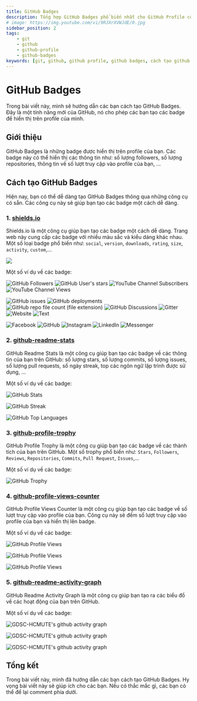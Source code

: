 ```yaml
---
title: GitHub Badges
description: Tổng hợp GitHub Badges phổ biến nhất cho GitHub Profile của bạn.
# image: https://img.youtube.com/vi/9RJXrXVWJdE/0.jpg
sidebar_position: 2
tags:
    - git
    - github
    - github-profile
    - github-badges
keywords: [git, github, github profile, github badges, cách tạo github badges, hướng dẫn, tạo github badges, tạo github badges đơn giản, tạo github badges đẹp mắt, tạo github badges cho người mới bắt đầu, shields.io, github-readme-stats, github-profile-trophy, github-profile-views-counter, github-readme-activity-graph, github badges, github badges tutorial, github badges example, github badges for profile, github badges for readme, github badges for repository, github badges for website, github badges for markdown, github badges for blog, github badges for youtube, github badges for facebook, github badges for instagram, github badges for linkedin, github badges for messenger, github badges for website, github badges for text]
---
```


# GitHub Badges

Trong bài viết này, mình sẽ hướng dẫn các bạn cách tạo GitHub Badges. Đây là một tính năng mới của GitHub, nó cho phép các bạn tạo các badge để hiển thị trên profile của mình.

## Giới thiệu

GitHub Badges là những badge được hiển thị trên profile của bạn. Các badge này có thể hiển thị các thông tin như: số lượng followers, số lượng repositories, thông tin về số lượt truy cập vào profile của bạn, ...

## Cách tạo GitHub Badges

Hiện nay, bạn có thể dễ dàng tạo GitHub Badges thông qua những công cụ có sẵn. Các công cụ này sẽ giúp bạn tạo các badge một cách dễ dàng.

### 1. [shields.io](https://shields.io/)

Shields.io là một công cụ giúp bạn tạo các badge một cách dễ dàng. Trang web này cung cấp các badge với nhiều màu sắc và kiểu dáng khác nhau. Một số loại badge phổ biến như: `social`, `version`, `downloads`, `rating`, `size`, `activity`, `custom`,...

<img src="https://v1.screenshot.11ty.dev/https%3A%2F%2Fshields.io/opengraph/" loading='lazy' decoding='async'/>

Một số ví dụ về các badge:

![GitHub Followers](https://img.shields.io/github/followers/GDSC-HCMUTE?style=social)
![GitHub User's stars](https://img.shields.io/github/stars/GDSC-HCMUTE?style=social)
![YouTube Channel Subscribers](https://img.shields.io/youtube/channel/subscribers/UCaRr1SjyHm61RrLY-DIBm1g?style=social)
![YouTube Channel Views](https://img.shields.io/youtube/channel/views/UCaRr1SjyHm61RrLY-DIBm1g?style=social)

![GitHub issues](https://img.shields.io/github/issues/GDSC-HCMUTE/GDSC-HCMUTE.github.io)
![GitHub deployments](https://img.shields.io/github/deployments/GDSC-HCMUTE/GDSC-HCMUTE.github.io/github-pages)
![GitHub repo file count (file extension)](https://img.shields.io/github/directory-file-count/GDSC-HCMUTE/GDSC-HCMUTE.github.io)
![GitHub Discussions](https://img.shields.io/github/discussions/GDSC-HCMUTE/GDSC-HCMUTE.github.io)
![Gitter](https://img.shields.io/gitter/room/GDSC-HCMUTE/GDSC-HCMUTE.github.io)
![Website](https://img.shields.io/website/http/GDSC-HCMUTE.github.io.svg)
![Text](https://img.shields.io/badge/Text-Blue-blue)

![Facebook](https://img.shields.io/badge/Facebook-1877F2?style=for-the-badge&logo=facebook&logoColor=white)
![GitHub](https://img.shields.io/badge/GitHub-100000?style=for-the-badge&logo=github&logoColor=white)
![Instagram](https://img.shields.io/badge/Instagram-E4405F?style=for-the-badge&logo=instagram&logoColor=white)
![LinkedIn](https://img.shields.io/badge/LinkedIn-0077B5?style=for-the-badge&logo=linkedin&logoColor=white)
![Messenger](https://img.shields.io/badge/Messenger-00B2FF?style=for-the-badge&logo=messenger&logoColor=white)

### 2. [github-readme-stats](https://github.com/anuraghazra/github-readme-stats)

GitHub Readme Stats là một công cụ giúp bạn tạo các badge về các thông tin của bạn trên GitHub: số lượng stars, số lượng commits, số lượng issues, số lượng pull requests, số ngày streak, top các ngôn ngữ lập trình được sử dụng, ...

Một số ví dụ về các badge:

![GitHub Stats](https://github-readme-stats.vercel.app/api?username=GDSC-HCMUTE&show_icons=true&theme=radical)

![GitHub Streak](https://github-readme-streak-stats.herokuapp.com/?user=GDSC-HCMUTE&theme=radical)

![GitHub Top Languages](https://github-readme-stats.vercel.app/api/top-langs/?username=GDSC-HCMUTE&layout=compact&theme=radical)

### 3. [github-profile-trophy](https://github.com/ryo-ma/github-profile-trophy)

GitHub Profile Trophy là một công cụ giúp bạn tạo các badge về các thành tích của bạn trên GitHub. Một số trophy phổ biến như: `Stars`, `Followers`, `Reviews`, `Repositories`, `Commits`, `Pull Request`, `Issues`,...

Một số ví dụ về các badge:

![GitHub Trophy](https://github-profile-trophy.vercel.app/?username=GDSC-HCMUTE&theme=onedark&column=-1)

### 4. [github-profile-views-counter](https://github.com/antonkomarev/github-profile-views-counter)

GitHub Profile Views Counter là một công cụ giúp bạn tạo các badge về số lượt truy cập vào profile của bạn. Công cụ này sẽ đếm số lượt truy cập vào profile của bạn và hiển thị lên badge.

Một số ví dụ về các badge:

![GitHub Profile Views](https://komarev.com/ghpvc/?username=GDSC-HCMUTE&color=blue)

![GitHub Profile Views](https://komarev.com/ghpvc/?username=GDSC-HCMUTE&color=red&style=plastic-square&label=GDSC-HCMUTE+PROFILE+VIEWS)

![GitHub Profile Views](https://komarev.com/ghpvc/?username=GDSC-HCMUTE&color=blue&style=for-the-badge)

### 5. [github-readme-activity-graph](https://github.com/Ashutosh00710/github-readme-activity-graph)

GitHub Readme Activity Graph là một công cụ giúp bạn tạo ra các biểu đồ về các hoạt động của bạn trên GitHub.

Một số ví dụ về các badge:

![GDSC-HCMUTE's github activity graph](https://github-readme-activity-graph.vercel.app/graph?username=GDSC-HCMUTE&theme=dracula&custom_title=Theme+dracula)

![GDSC-HCMUTE's github activity graph](https://github-readme-activity-graph.vercel.app/graph?username=GDSC-HCMUTE&theme=react-dark&custom_title=Theme+react-dark)

![GDSC-HCMUTE's github activity graph](https://github-readme-activity-graph.vercel.app/graph?username=GDSC-HCMUTE&theme=merko&custom_title=Theme+merko)

## Tổng kết

Trong bài viết này, mình đã hướng dẫn các bạn cách tạo GitHub Badges. Hy vọng bài viết này sẽ giúp ích cho các bạn. Nếu có thắc mắc gì, các bạn có thể để lại comment phía dưới.